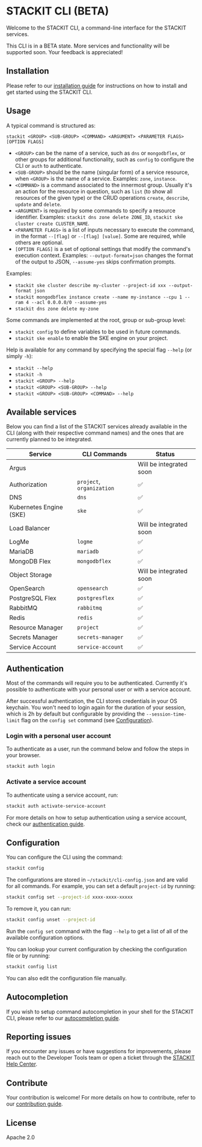 # STACKIT CLI (BETA)

Welcome to the STACKIT CLI, a command-line interface for the STACKIT services.

This CLI is in a BETA state. More services and functionality will be supported soon.
Your feedback is appreciated!

## Installation

Please refer to our [installation guide](./INSTALLATION.md) for instructions on how to install and get started using the STACKIT CLI.

## Usage

A typical command is structured as:

```
stackit <GROUP> <SUB-GROUP> <COMMAND> <ARGUMENT> <PARAMETER FLAGS> [OPTION FLAGS]
```

- `<GROUP>` can be the name of a service, such as `dns` or `mongodbflex`, or other groups for additional functionality, such as `config` to configure the CLI or `auth` to authenticate.
- `<SUB-GROUP>` should be the name (singular form) of a service resource, when `<GROUP>` is the name of a service. Examples: `zone`, `instance`.
- `<COMMAND>` is a command associated to the innermost group. Usually it's an action for the resource in question, such as `list` (to show all resources of the given type) or the CRUD operations `create`, `describe`, `update` and `delete`.
- `<ARGUMENT>` is required by some commands to specify a resource identifier. Examples: `stackit dns zone delete ZONE_ID`, `stackit ske cluster create CLUSTER_NAME`.
- `<PARAMETER FLAGS>` is a list of inputs necessary to execute the command, in the format `--[flag]` or `--[flag] [value]`. Some are required, while others are optional.
- `[OPTION FLAGS]` is a set of optional settings that modify the command's execution context. Examples: `--output-format=json` changes the format of the output to JSON, `--assume-yes` skips confirmation prompts.

Examples:

- `stackit ske cluster describe my-cluster --project-id xxx --output-format json`
- `stackit mongodbflex instance create --name my-instance --cpu 1 --ram 4 --acl 0.0.0.0/0 --assume-yes`
- `stackit dns zone delete my-zone`

Some commands are implemented at the root, group or sub-group level:

- `stackit config` to define variables to be used in future commands.
- `stackit ske enable` to enable the SKE engine on your project.

Help is available for any command by specifying the special flag `--help` (or simply `-h`):

- `stackit --help`
- `stackit -h`
- `stackit <GROUP> --help`
- `stackit <GROUP> <SUB-GROUP> --help`
- `stackit <GROUP> <SUB-GROUP> <COMMAND> --help`

## Available services

Below you can find a list of the STACKIT services already available in the CLI (along with their respective command names) and the ones that are currently planned to be integrated.

| Service                 | CLI Commands              | Status                  |
| ----------------------- | ------------------------- | ----------------------- |
| Argus                   |                           | Will be integrated soon |
| Authorization           | `project`, `organization` | :white_check_mark:      |
| DNS                     | `dns`                     | :white_check_mark:      |
| Kubernetes Engine (SKE) | `ske`                     | :white_check_mark:      |
| Load Balancer           |                           | Will be integrated soon |
| LogMe                   | `logme`                   | :white_check_mark:      |
| MariaDB                 | `mariadb`                 | :white_check_mark:      |
| MongoDB Flex            | `mongodbflex`             | :white_check_mark:      |
| Object Storage          |                           | Will be integrated soon |
| OpenSearch              | `opensearch`              | :white_check_mark:      |
| PostgreSQL Flex         | `postgresflex`            | :white_check_mark:      |
| RabbitMQ                | `rabbitmq`                | :white_check_mark:      |
| Redis                   | `redis`                   | :white_check_mark:      |
| Resource Manager        | `project`                 | :white_check_mark:      |
| Secrets Manager         | `secrets-manager`         | :white_check_mark:      |
| Service Account         | `service-account`         | :white_check_mark:      |

## Authentication

Most of the commands will require you to be authenticated. Currently it's possible to authenticate with your personal user or with a service account.

After successful authentication, the CLI stores credentials in your OS keychain. You won't need to login again for the duration of your session, which is 2h by default but configurable by providing the `--session-time-limit` flag on the `config set` command (see [Configuration](#configuration)).

### Login with a personal user account

To authenticate as a user, run the command below and follow the steps in your browser.

```bash
stackit auth login
```

### Activate a service account

To authenticate using a service account, run:

```bash
stackit auth activate-service-account
```

For more details on how to setup authentication using a service account, check our [authentication guide](./AUTHENTICATION.md).

## Configuration

You can configure the CLI using the command:

```bash
stackit config
```

The configurations are stored in `~/stackit/cli-config.json` and are valid for all commands. For example, you can set a default `project-id` by running:

```bash
stackit config set --project-id xxxx-xxxx-xxxxx
```

To remove it, you can run:

```bash
stackit config unset --project-id
```

Run the `config set` command with the flag `--help` to get a list of all of the available configuration options.

You can lookup your current configuration by checking the configuration file or by running:

```bash
stackit config list
```

You can also edit the configuration file manually.

## Autocompletion

If you wish to setup command autocompletion in your shell for the STACKIT CLI, please refer to our [autocompletion guide](./AUTOCOMPLETION.md).

## Reporting issues

If you encounter any issues or have suggestions for improvements, please reach out to the Developer Tools team or open a ticket through the [STACKIT Help Center](https://support.stackit.cloud/).

## Contribute

Your contribution is welcome! For more details on how to contribute, refer to our [contribution guide](./CONTRIBUTION.md).

## License

Apache 2.0
